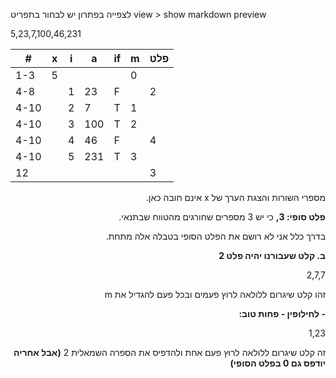 ﻿לצפייה בפתרון יש לבחור בתפריט
view > show markdown preview

5,23,7,100,46,231

|#   |x   | i | a  | if | m | פלט|
|----|----|---|----|----|---|----|
|1-3 | 5  |   |    |    | 0 |    |
|4-8 |    | 1 | 23 | F  |   |  2 |
|4-10|    | 2 | 7  | T  | 1 |    |
|4-10|    | 3 | 100| T  | 2 |    |
|4-10|    | 4 | 46 | F  |   |  4 |
|4-10|    | 5 | 231| T  | 3 |    |
| 12 |    |   |    |    |   |  3 |



<div dir="rtl" style="text-align: right;">

מספרי השורות והצגת הערך של x אינם חובה כאן.


**פלט סופי: 3,** כי יש 3 מספרים שחורגים מהטווח שבתנאי.

בדרך כלל אני לא רושם את הפלט הסופי בטבלה אלה מתחת.

**ב. קלט שעבורנו יהיה פלט 2**

2,7,7

 זהו קלט שיגרום ללולאה לרוץ פעמים ובכל פעם להגדיל את m

 **- לחילופין - פחות טוב:**
 


1,23 

זה קלט שיגרום ללולאה לרוץ פעם אחת ולהדפיס את הספרה השמאלית 2 **(אבל אחריה יודפס גם 0 בפלט הסופי)**


</div>